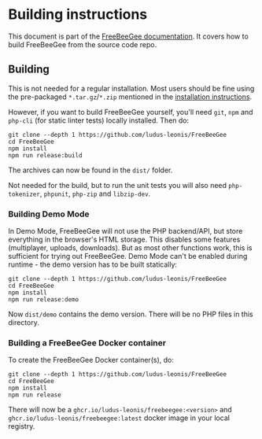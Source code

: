 # Building instructions

This document is part of the [FreeBeeGee documentation](DOCS.md). It covers how to build FreeBeeGee from the source code repo.

## Building

This is not needed for a regular installation. Most users should be fine using the pre-packaged `*.tar.gz`/`*.zip` mentioned in the [installation instructions](INSTALL.md).

However, if you want to build FreeBeeGee yourself, you'll need `git`, `npm` and `php-cli` (for static linter tests) locally installed. Then do:

```
git clone --depth 1 https://github.com/ludus-leonis/FreeBeeGee
cd FreeBeeGee
npm install
npm run release:build
```

The archives can now be found in the `dist/` folder.

Not needed for the build, but to run the unit tests you will also need `php-tokenizer`, `phpunit`, `php-zip` and `libzip-dev`.

### Building Demo Mode

In Demo Mode, FreeBeeGee will not use the PHP backend/API, but store everything in the browser's HTML storage. This disables some features (multiplayer, uploads, downloads). But as most other functions work, this is sufficient for trying out FreeBeeGee. Demo Mode can't be enabled during runtime - the demo version has to be built statically:

```
git clone --depth 1 https://github.com/ludus-leonis/FreeBeeGee
cd FreeBeeGee
npm install
npm run release:demo
```

Now `dist/demo` contains the demo version. There will be no PHP files in this directory.

### Building a FreeBeeGee Docker container

To create the FreeBeeGee Docker container(s), do:

```
git clone --depth 1 https://github.com/ludus-leonis/FreeBeeGee
cd FreeBeeGee
npm install
npm run release
```

There will now be a `ghcr.io/ludus-leonis/freebeegee:<version>` and `ghcr.io/ludus-leonis/freebeegee:latest` docker image in your local registry.
